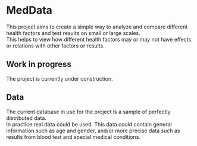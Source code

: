 # MedData
This project aims to create a simple way to analyze and compare different health factors and test results on small or large scales. <br>
This helps to view how different health factors may or may not have effects or relations with other factors or results.

## Work in progress
The project is currently under construction.

## Data
The current database in use for the project is a sample of perfectly distributed data. <br>
In practice real data could be used. This data could contain general information such as age and gender, and/or more precise data such as results from blood test and special medical conditions.
